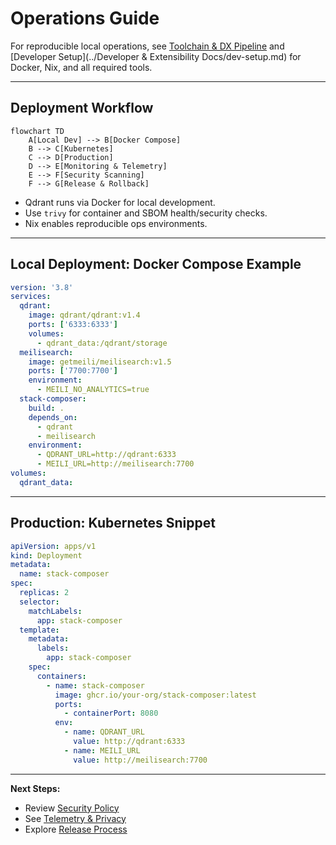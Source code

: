 # Operations Guide

For reproducible local operations, see [Toolchain & DX Pipeline](../toolchain.md) and [Developer Setup](../Developer & Extensibility Docs/dev-setup.md) for Docker, Nix, and all required tools.

---

## Deployment Workflow

```mermaid
flowchart TD
    A[Local Dev] --> B[Docker Compose]
    B --> C[Kubernetes]
    C --> D[Production]
    D --> E[Monitoring & Telemetry]
    E --> F[Security Scanning]
    F --> G[Release & Rollback]
```

- Qdrant runs via Docker for local development.
- Use `trivy` for container and SBOM health/security checks.
- Nix enables reproducible ops environments.

---

## Local Deployment: Docker Compose Example

```yaml
version: '3.8'
services:
  qdrant:
    image: qdrant/qdrant:v1.4
    ports: ['6333:6333']
    volumes:
      - qdrant_data:/qdrant/storage
  meilisearch:
    image: getmeili/meilisearch:v1.5
    ports: ['7700:7700']
    environment:
      - MEILI_NO_ANALYTICS=true
  stack-composer:
    build: .
    depends_on:
      - qdrant
      - meilisearch
    environment:
      - QDRANT_URL=http://qdrant:6333
      - MEILI_URL=http://meilisearch:7700
volumes:
  qdrant_data:
```

---

## Production: Kubernetes Snippet

```yaml
apiVersion: apps/v1
kind: Deployment
metadata:
  name: stack-composer
spec:
  replicas: 2
  selector:
    matchLabels:
      app: stack-composer
  template:
    metadata:
      labels:
        app: stack-composer
    spec:
      containers:
        - name: stack-composer
          image: ghcr.io/your-org/stack-composer:latest
          ports:
            - containerPort: 8080
          env:
            - name: QDRANT_URL
              value: http://qdrant:6333
            - name: MEILI_URL
              value: http://meilisearch:7700
```

---

**Next Steps:**

- Review [Security Policy](security-policy.md)
- See [Telemetry & Privacy](telemetry-privacy.md)
- Explore [Release Process](release-process.md)
